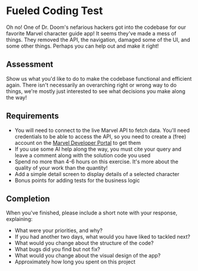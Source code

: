 # Fueled Coding Test
Oh no! One of Dr. Doom's nefarious hackers got into the codebase for our favorite Marvel character guide app! It seems they've made a mess of things. They removed the API, the navigation, damaged some of the UI, and some other things. Perhaps you can help out and make it right!

## Assessment
Show us what you'd like to do to make the codebase functional and efficient again. There isn't necessarily an overarching right or wrong way to do things, we're mostly just interested to see what decisions you make along the way!

## Requirements
- You will need to connect to the live Marvel API to fetch data. You'll need credentials to be able to access the API, so you need to create a (free) account on the [Marvel Developer Portal](https://developer.marvel.com/) to get them
- If you use some AI help along the way, you must cite your query and leave a comment along with the solution code you used
- Spend no more than 4-6 hours on this exercise. It's more about the quality of your work than the quantity!
- Add a simple detail screen to display details of a selected character
- Bonus points for adding tests for the business logic

## Completion
When you've finished, please include a short note with your response, explaining:
- What were your priorities, and why?
- If you had another two days, what would you have liked to tackled next?
- What would you change about the structure of the code?
- What bugs did you find but not fix?
- What would you change about the visual design of the app?
- Approximately how long you spent on this project
